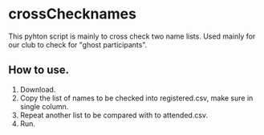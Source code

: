 # crossChecknames

This pyhton script is mainly to cross check two name lists. Used mainly for our club to check for "ghost participants".
## How to use.

1. Download.
2. Copy the list of names to be checked into registered.csv, make sure in single column.
3. Repeat another list to be compared with to attended.csv.
4. Run.
